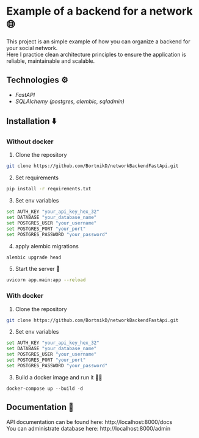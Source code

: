 # Example of a backend for a network 🌐
This project is an simple example of how you can organize a backend for your social network.  
Here I practice clean architecture principles to ensure the application is reliable, maintainable and scalable.

## Technologies ⚙️
- _FastAPI_
- _SQLAlchemy (postgres, alembic, sqladmin)_


## Installation ⬇️
### Without docker
1. Clone the repository
```bash
git clone https://github.com/BortnikD/networkBackendFastApi.git
```

2. Set requirements
```bash
pip install -r requirements.txt
```

3. Set env variables
```bash
set AUTH_KEY "your_api_key_hex_32"
set DATABASE "your_database_name"
set POSTGRES_USER "your_username"
set POSTGRES_PORT "your_port"
set POSTGRES_PASSWORD "your_password"

```

4. apply alembic migrations
```bash
alembic upgrade head
```

5. Start the server 🚀
```bash
uvicorn app.main:app --reload
```

### With docker
1. Clone the repository
```bash
git clone https://github.com/BortnikD/networkBackendFastApi.git
```

2. Set env variables
```bash
set AUTH_KEY "your_api_key_hex_32"
set DATABASE "your_database_name"
set POSTGRES_USER "your_username"
set POSTGRES_PORT "your_port"
set POSTGRES_PASSWORD "your_password"

```

3. Build a docker image and run it 🧱🚀
```bach
docker-compose up --build -d
```

## Documentation 📑

API documentation can be found here: http://localhost:8000/docs  
You can administrate database here: http://localhost:8000/admin